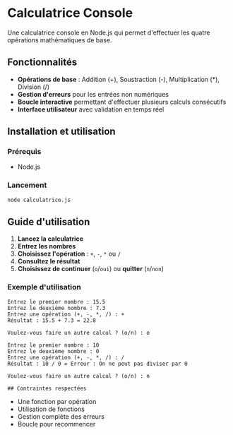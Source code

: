 # Calculatrice Console 

Une calculatrice console en Node.js qui permet d'effectuer les quatre opérations mathématiques de base.

## Fonctionnalités

- **Opérations de base** : Addition (+), Soustraction (-), Multiplication (*), Division (/)
- **Gestion d'erreurs** pour les entrées non numériques
- **Boucle interactive** permettant d'effectuer plusieurs calculs consécutifs
- **Interface utilisateur** avec validation en temps réel

## Installation et utilisation

### Prérequis
- Node.js

### Lancement
```bash
node calculatrice.js
```

## Guide d'utilisation

1. **Lancez la calculatrice**
2. **Entrez les nombres**
3. **Choisissez l'opération** : `+`, `-`, `*` ou `/`
4. **Consultez le résultat**
5. **Choisissez de continuer** (`o`/`oui`) ou **quitter** (`n`/`non`)

### Exemple d'utilisation
```
Entrez le premier nombre : 15.5
Entrez le deuxième nombre : 7.3
Entrez une opération (+, -, *, /) : +
Résultat : 15.5 + 7.3 = 22.8

Voulez-vous faire un autre calcul ? (o/n) : o

Entrez le premier nombre : 10
Entrez le deuxième nombre : 0
Entrez une opération (+, -, *, /) : /
Résultat : 10 / 0 = Erreur : On ne peut pas diviser par 0

Voulez-vous faire un autre calcul ? (o/n) : n

## Contraintes respectées 
```

- Une fonction par opération
- Utilisation de fonctions 
- Gestion complète des erreurs
- Boucle pour recommencer 